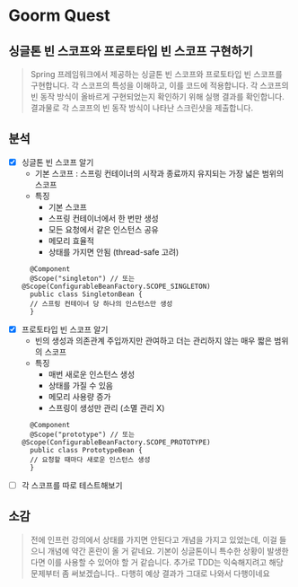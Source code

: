 # Goorm Quest
## 싱글톤 빈 스코프와 프로토타입 빈 스코프 구현하기
> Spring 프레임워크에서 제공하는 싱글톤 빈 스코프와 프로토타입 빈 스코프를 구현합니다. 각 스코프의 특성을 이해하고, 이를 코드에 적용합니다. 각 스코프의 빈 동작 방식이 올바르게 구현되었는지 확인하기 위해 실행 결과를 확인합니다. 결과물로 각 스코프의 빈 동작 방식이 나타난 스크린샷을 제출합니다.


## 분석
- [x] 싱글톤 빈 스코프 알기
  - 기본 스코프 : 스프링 컨테이너의 시작과 종료까지 유지되는 가장 넓은 범위의 스코프
  - 특징
    - 기본 스코프
    - 스프링 컨테이너에서 한 번만 생성
    - 모든 요청에서 같은 인스턴스 공유
    - 메모리 효율적
    - 상태를 가지면 안됨 (thread-safe 고려)
  ~~~
    @Component
    @Scope("singleton") // 또는 @Scope(ConfigurableBeanFactory.SCOPE_SINGLETON)
    public class SingletonBean {
    // 스프링 컨테이너 당 하나의 인스턴스만 생성
    }
  ~~~
- [x] 프로토타입 빈 스코프 알기
  - 빈의 생성과 의존관계 주입까지만 관여하고 더는 관리하지 않는 매우 짧은 범위의 스코프
  - 특징
    - 매번 새로운 인스턴스 생성
    - 상태를 가질 수 있음
    - 메모리 사용량 증가
    - 스프링이 생성만 관리 (소멸 관리 X)
  ~~~
    @Component
    @Scope("prototype") // 또는 @Scope(ConfigurableBeanFactory.SCOPE_PROTOTYPE)
    public class PrototypeBean {
    // 요청할 때마다 새로운 인스턴스 생성
    }
  ~~~
- [ ] 각 스코프를 따로 테스트해보기

## 소감
> 전에 인프런 강의에서 상태를 가지면 안된다고 개념을 가지고 있었는데, 이걸 들으니 개념에 약간 혼란이 올
> 거 같네요. 기본이 싱글톤이니 특수한 상황이 발생한다면 이를 사용할 수 있어야 할 거 같습니다.
> 추가로 TDD는 익숙해지려고 해당 문제부터 좀 써보겠습니다.. 다행히 예상 결과가 그대로 나와서 다행이네요